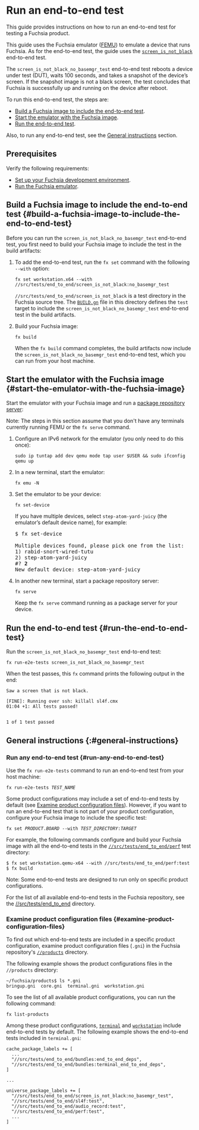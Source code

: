 # Run an end-to-end test

This guide provides instructions on how to run an end-to-end test for testing a
Fuchsia product.

This guide uses the Fuchsia emulator ([FEMU](/docs/development/run/femu.md)) to
emulate a device that runs Fuchsia. As for the end-to-end test, the guide uses
the
<code>[screen_is_not_black](/src/tests/end_to_end/screen_is_not_black/)</code>
end-to-end test.

The `screen_is_not_black_no_basemgr_test` end-to-end test reboots a device under test
(DUT), waits 100 seconds, and takes a snapshot of the device’s screen. If the
snapshot image is not a black screen, the test concludes that Fuchsia is
successfully up and running on the device after reboot.

To run this end-to-end test, the steps are:

*   [Build a Fuchsia image to include the end-to-end test](#build-a-fuchsia-image-to-include-the-end-to-end-test).
*   [Start the emulator with the Fuchsia image](#start-the-emulator-with-the-fuchsia-image).
*   [Run the end-to-end test](#run-the-end-to-end-test).

Also, to run any end-to-end test, see the
[General instructions](#general-instructions) section.

## Prerequisites

Verify the following requirements:

*   [Set up your Fuchsia development environment](/docs/development/source_code/README.md).
*   [Run the Fuchsia emulator](/docs/development/run/femu.md).

## Build a Fuchsia image to include the end-to-end test {#build-a-fuchsia-image-to-include-the-end-to-end-test}

Before you can run the `screen_is_not_black_no_basemgr_test` end-to-end test, you first
need to build your Fuchsia image to include the test in the build artifacts:

1.  To add the end-to-end test, run the `fx set` command with the following
    `--with` option:

    ```posix-terminal
    fx set workstation.x64 --with //src/tests/end_to_end/screen_is_not_black:no_basemgr_test
    ```

    `//src/tests/end_to_end/screen_is_not_black` is a test directory in the
    Fuchsia source tree. The
    <code>[BUILD.gn](/src/tests/end_to_end/screen_is_not_black/BUILD.gn)</code>
    file in this directory defines the <code>test</code> target to include the
    <code>screen_is_not_black_no_basemgr_test</code> end-to-end test in the build
    artifacts.

1.  Build your Fuchsia image:

    ```posix-terminal
    fx build
    ```

    When the `fx build` command completes, the build artifacts now include the
    `screen_is_not_black_no_basemgr_test` end-to-end test, which you can run from your host
    machine.

## Start the emulator with the Fuchsia image {#start-the-emulator-with-the-fuchsia-image}

Start the emulator with your Fuchsia image and run a
[package repository server](/docs/development/build/fx.md#serve-a-build):

Note: The steps in this section assume that you don't have any terminals
currently running FEMU or the `fx serve` command.

1.  Configure an IPv6 network for the emulator (you only need to do this once):

    ```posix-terminal
    sudo ip tuntap add dev qemu mode tap user $USER && sudo ifconfig qemu up
    ```

1.  In a new terminal, start the emulator:

    ```posix-terminal
    fx emu -N
    ```

1.  Set the emulator to be your device:

    ```posix-terminal
    fx set-device
    ```

    If you have multiple devices, select `step-atom-yard-juicy` (the emulator’s
    default device name), for example:

    <pre>
    $ fx set-device

    Multiple devices found, please pick one from the list:
    1) rabid-snort-wired-tutu
    2) step-atom-yard-juicy
    #? <b>2</b>
    New default device: step-atom-yard-juicy
    </pre>

1.  In another new terminal, start a package repository server:

    ```posix-terminal
    fx serve
    ```

    Keep the `fx serve` command running as a package server for your device.

## Run the end-to-end test {#run-the-end-to-end-test}

Run the `screen_is_not_black_no_basemgr_test` end-to-end test:

```posix-terminal
fx run-e2e-tests screen_is_not_black_no_basemgr_test
```

When the test passes, this `fx` command prints the following output in the end:

```none
Saw a screen that is not black.

[FINE]: Running over ssh: killall sl4f.cmx
01:04 +1: All tests passed!


1 of 1 test passed
```

## General instructions {:#general-instructions}

### Run any end-to-end test {#run-any-end-to-end-test}

Use the `fx run-e2e-tests` command to run an end-to-end test from your host
machine:

<pre class="prettyprint">
<code class="devsite-terminal">fx run-e2e-tests <var>TEST_NAME</var></code>
</pre>

Some product configurations may include a set of end-to-end tests by default
(see [Examine product configuration files](#examine-product-configuration-files)).
However, if you want to run an end-to-end test that is not part of your
product configuration, configure your Fuchsia image to include the specific
test:

<pre class="prettyprint">
<code class="devsite-terminal">fx set <var>PRODUCT</var>.<var>BOARD</var> --with <var>TEST_DIRECTORY</var>:<var>TARGET</var></code>
</pre>

For example, the following commands configure and build your Fuchsia image
with all the end-to-end tests in the
<code>[//src/tests/end_to_end/perf](/src/tests/end_to_end/perf/)</code> test
directory:

```none
$ fx set workstation.qemu-x64 --with //src/tests/end_to_end/perf:test
$ fx build
```

Note: Some end-to-end tests are designed to run only on specific product
configurations.

For the list of all available end-to-end tests in the Fuchsia repository, see
the [//src/tests/end\_to\_end](/src/tests/end_to_end/) directory.

### Examine product configuration files {#examine-product-configuration-files}

To find out which end-to-end tests are included in a
specific product configuration, examine product configuration files (`.gni`) in
the Fuchsia repository's <code>[//products][products-dir]</code> directory.

The following example shows the product configurations files in the
`//products` directory:

```none
~/fuchsia/products$ ls *.gni
bringup.gni  core.gni  terminal.gni  workstation.gni
```
To see the list of all available product configurations, you can run the
following command:

```posix-terminal
fx list-products
```

Among these product configurations, <code>[terminal][terminal-gni]</code> and
<code>[workstation][workstation-gni]</code> include end-to-end tests by
default. The following example shows the end-to-end tests included
in `terminal.gni`:

```none
cache_package_labels += [
  ...
  "//src/tests/end_to_end/bundles:end_to_end_deps",
  "//src/tests/end_to_end/bundles:terminal_end_to_end_deps",
]

...

universe_package_labels += [
  "//src/tests/end_to_end/screen_is_not_black:no_basemgr_test",
  "//src/tests/end_to_end/sl4f:test",
  "//src/tests/end_to_end/audio_record:test",
  "//src/tests/end_to_end/perf:test",
  ...
]
```

<!-- Reference links -->

[products-dir]: /products/
[terminal-gni]: /products/terminal.gni
[workstation-gni]: /products/workstation.gni

